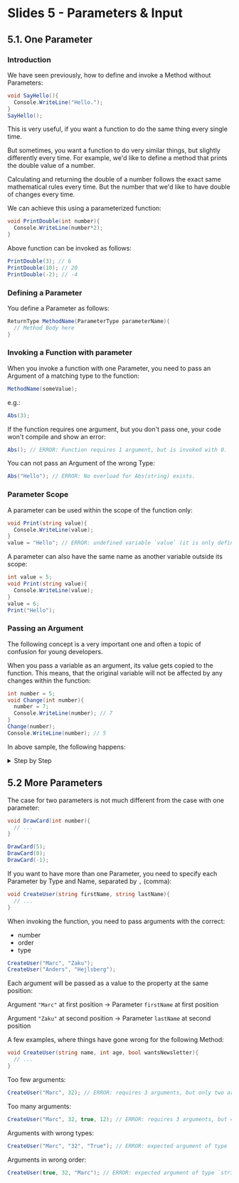 # Slides 5 - Parameters & Input
## 5.1. One Parameter

### Introduction

We have seen previously, how to define and invoke a Method without Parameters:

```cs
void SayHello(){
  Console.WriteLine("Hello.");
}
SayHello();
```

This is very useful, if you want a function to do the same thing every single time.

But sometimes, you want a function to do very similar things, but slightly differently every time. For example, we'd like to define a method that prints the double value of a number.

Calculating and returning the double of a number follows the exact same mathematical rules every time. But the number that we'd like to have double of changes every time.

We can achieve this using a parameterized function:

```cs
void PrintDouble(int number){
  Console.WriteLine(number*2);
}
```

Above function can be invoked as follows:

```cs
PrintDouble(3); // 6
PrintDouble(10); // 20
PrintDouble(-2); // -4
```

### Defining a Parameter

You define a Parameter as follows:

```cs
ReturnType MethodName(ParameterType parameterName){
  // Method Body here
}
```

### Invoking a Function with parameter

When you invoke a function with one Parameter, you need to pass an Argument of a matching type to the function:

```cs
MethodName(someValue);
```

e.g.:

```cs
Abs(3);
```

If the function requires one argument, but you don't pass one, your code won't compile and show an error:

```cs
Abs(); // ERROR: Function requires 1 argument, but is invoked with 0.
```

You can not pass an Argument of the wrong Type:

```cs
Abs("Hello"); // ERROR: No overload for Abs(string) exists.
```

### Parameter Scope

A parameter can be used within the scope of the function only:

```cs
void Print(string value){
  Console.WriteLine(value);
}
value = "Hello"; // ERROR: undefined variable `value` (it is only defined within the scope of the method)
```

A parameter can also have the same name as another variable outside its scope:

```cs
int value = 5;
void Print(string value){
  Console.WriteLine(value);
}
value = 6;
Print("Hello");
```

### Passing an Argument

The following concept is a very important one and often a topic of confusion for young developers.

When you pass a variable as an argument, its value gets copied to the function. This means, that the original variable will not be affected by any changes within the function:

```cs
int number = 5;
void Change(int number){
  number = 7;
  Console.WriteLine(number); // 7
}
Change(number);
Console.WriteLine(number); // 5
```

In above sample, the following happens:

<details>
  <summary>Step by Step</summary>

#### Step 1

First, the Variable named `number` is defined and the value `5` is assigned to it:

| Method-Name | Location     | Code | Variables |
|-------------|--------------|------|-----------|
| void Main() | Program.cs:1|`int number = 5;` | `int number: 5`|

#### Step 2

Then, the function named `Change` is invoked, passing the value of `number` (`5`) as an argument to the function:

| Method-Name | Location     | Code | Variables |
|-------------|--------------|------|-----------|
| void Main() | Program.cs:6|`Change(number)` | `int number: 5`|

#### Step 3.1

This means, that the value `5` gets copied to the parameter of the function:

| Method-Name | Location     | Code | Variables |
|-------------|--------------|------|-----------|
| void Change() | Program.cs:2|`{` | `int number: 5`|
| void Main() | Program.cs:6|`Change(number)` | `int number: 5`|

#### Step 3.2

When `7` gets assigned to `number`, this affects the function's parameter only. Not the original variable with the same name:

| Method-Name | Location     | Code | Variables |
|-------------|--------------|------|-----------|
| void Change() | Program.cs:3|`number = 7;` | `int number: 7`|
| void Main() | Program.cs:6|`Change(number)` | `int number: 5`|

#### Step 4

When printing `number` within the function `Change`, it will print the number of the function's parameter, which is `7`.

| Method-Name | Location     | Code | Variables |
|-------------|--------------|------|-----------|
| void Change() | Program.cs:4|`Console.WriteLine(number);` | `int number: 7`|
| void Main() | Program.cs:6|`Change(number)` | `int number: 5`|

#### Step 4.1

When the function ends...

| Method-Name | Location     | Code | Variables |
|-------------|--------------|------|-----------|
| void Change() | Program.cs:4|`}` | `int number: 7`|
| void Main() | Program.cs:6|`Change(number)` | `int number: 5`|

#### Step 4.2

It will pop the parameter `number` and its value `7` off the stack and make room again for the variable `number`, whose value is still `5`. `Console.WriteLine` in the `Main`-procedure also references the variable named `number`, not the parameter:

| Method-Name | Location     | Code | Variables |
|-------------|--------------|------|-----------|
| void Main() | Program.cs:7|`Console.WriteLine(number);` | `int number: 5`|

</details>

## 5.2 More Parameters

The case for two parameters is not much different from the case with one parameter:

```cs
void DrawCard(int number){
  // ...
}
```

```cs
DrawCard(5);
DrawCard(0);
DrawCard(-1);
```

If you want to have more than one Parameter, you need to specify each Parameter by Type and Name, separated by `,` (comma):

```cs
void CreateUser(string firstName, string lastName){
  // ...
}
```

When invoking the function, you need to pass arguments with the correct:
- number
- order
- type

```cs
CreateUser("Marc", "Zaku");
CreateUser("Anders", "Hejlsberg");
```

Each argument will be passed as a value to the property at the same position:

Argument `"Marc"` at first position -> Parameter `firstName` at first position

Argument `"Zaku"` at second position -> Parameter `lastName` at second position

A few examples, where things have gone wrong for the following Method:

```cs
void CreateUser(string name, int age, bool wantsNewsletter){
  // ...
}
```

Too few arguments:
```cs
CreateUser("Marc", 32); // ERROR: requires 3 arguments, but only two are given
```

Too many arguments:
```cs
CreateUser("Marc", 32, true, 12); // ERROR: requires 3 arguments, but 4 are given
```

Arguments with wrong types:
```cs
CreateUser("Marc", "32", "True"); // ERROR: expected argument of type `int`, but was given `string` "32"
```

Arguments in wrong order:
```cs
CreateUser(true, 32, "Marc"); // ERROR: expected argument of type `string`, but was given `bool` true
```
